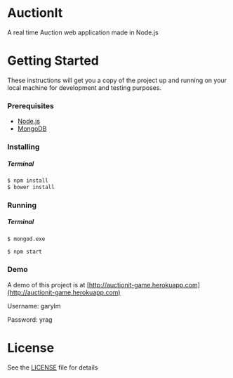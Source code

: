 # AuctionIt

A real time Auction web application made in Node.js

# Getting Started

These instructions will get you a copy of the project up and running on your local machine for development and testing purposes.

### Prerequisites
* [Node.js](http://nodejs.org)
* [MongoDB](https://www.mongodb.com/)

### Installing
##### Terminal
```bash
$ npm install
$ bower install
```
### Running
##### Terminal
```bash
$ mongod.exe
```
```bash
$ npm start
```
### Demo

A demo of this project is at [http://auctionit-game.herokuapp.com](http://auctionit-game.herokuapp.com)

Username: garylm

Password: yrag

# License
See the [LICENSE](LICENSE) file for details
